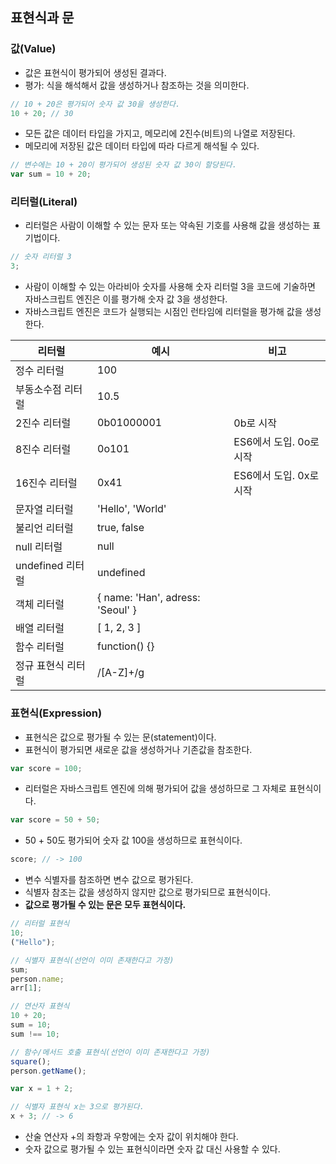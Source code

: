 ## 표현식과 문

### 값(Value)

- 값은 표현식이 평가되어 생성된 결과다.
- 평가: 식을 해석해서 값을 생성하거나 참조하는 것을 의미한다.

```javascript
// 10 + 20은 평가되어 숫자 값 30을 생성한다.
10 + 20; // 30
```

- 모든 값은 데이터 타입을 가지고, 메모리에 2진수(비트)의 나열로 저장된다.
- 메모리에 저장된 값은 데이터 타입에 따라 다르게 해석될 수 있다.

```javascript
// 변수에는 10 + 20이 평가되어 생성된 숫자 값 30이 할당된다.
var sum = 10 + 20;
```

### 리터럴(Literal)

- 리터럴은 사람이 이해할 수 있는 문자 또는 약속된 기호를 사용해 값을 생성하는 표기법이다.

```javascript
// 숫자 리터럴 3
3;
```

- 사람이 이해할 수 있는 아라비아 숫자를 사용해 숫자 리터럴 3을 코드에 기술하면 자바스크립트 엔진은 이를 평가해 숫자 값 3을 생성한다.
- 자바스크립트 엔진은 코드가 실행되는 시점인 런타임에 리터럴을 평가해 값을 생성한다.

| 리터럴             | 예시                             | 비고                    |
| ------------------ | -------------------------------- | ----------------------- |
| 정수 리터럴        | 100                              |                         |
| 부동소수점 리터럴  | 10.5                             |                         |
| 2진수 리터럴       | 0b01000001                       | 0b로 시작               |
| 8진수 리터럴       | 0o101                            | ES6에서 도입. 0o로 시작 |
| 16진수 리터럴      | 0x41                             | ES6에서 도입. 0x로 시작 |
| 문자열 리터럴      | 'Hello', 'World'                 |                         |
| 불리언 리터럴      | true, false                      |                         |
| null 리터럴        | null                             |                         |
| undefined 리터럴   | undefined                        |                         |
| 객체 리터럴        | { name: 'Han', adress: 'Seoul' } |                         |
| 배열 리터럴        | [ 1, 2, 3 ]                      |                         |
| 함수 리터럴        | function() {}                    |                         |
| 정규 표현식 리터럴 | /[A-Z]+/g                        |                         |

### 표현식(Expression)

- 표현식은 값으로 평가될 수 있는 문(statement)이다.
- 표현식이 평가되면 새로운 값을 생성하거나 기존값을 참조한다.

```javascript
var score = 100;
```

- 리터럴은 자바스크립트 엔진에 의해 평가되어 값을 생성하므로 그 자체로 표현식이다.

```javascript
var score = 50 + 50;
```

- 50 + 50도 평가되어 숫자 값 100을 생성하므로 표현식이다.

```javascript
score; // -> 100
```

- 변수 식별자를 참조하면 변수 값으로 평가된다.
- 식별자 참조는 값을 생성하지 않지만 값으로 평가되므로 표현식이다.
- **값으로 평가될 수 있는 문은 모두 표현식이다.**

```javascript
// 리터럴 표현식
10;
("Hello");

// 식별자 표현식(선언이 이미 존재한다고 가정)
sum;
person.name;
arr[1];

// 연산자 표현식
10 + 20;
sum = 10;
sum !== 10;

// 함수/메서드 호출 표현식(선언이 이미 존재한다고 가정)
square();
person.getName();
```

```javascript
var x = 1 + 2;

// 식별자 표현식 x는 3으로 평가된다.
x + 3; // -> 6
```

- 산술 연산자 +의 좌항과 우항에는 숫자 값이 위치해야 한다.
- 숫자 값으로 평가될 수 있는 표현식이라면 숫자 값 대신 사용할 수 있다.
